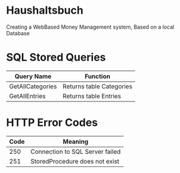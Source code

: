 # Haushaltsbuch
Creating a WebBased Money Management system, Based on a local Database

# SQL Stored Queries
Query Name | Function
--- | ---
GetAllCategories |  Returns table Categories
GetAllEntries   |  Returns table Entries

# HTTP Error Codes
Code | Meaning
--- | ---
250 | Connection to SQL Server failed
251 | StoredProcedure does not exist
